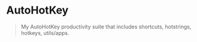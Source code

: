 # AutoHotKey

> My AutoHotKey productivity suite that includes shortcuts, hotstrings, hotkeys, utils/apps.
